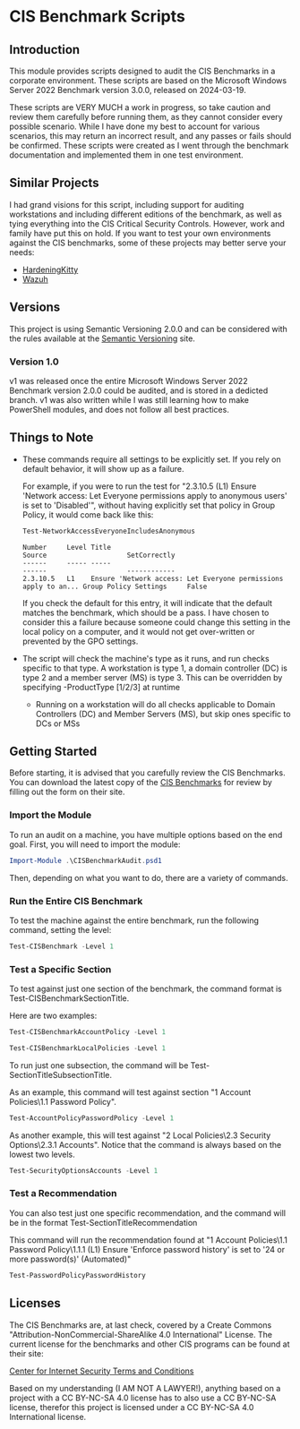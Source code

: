 # CIS Benchmark Scripts

## Introduction

This module provides scripts designed to audit the CIS Benchmarks in a corporate environment. These scripts are based on the Microsoft Windows Server 2022 Benchmark version 3.0.0, released on 2024-03-19.

These scripts are VERY MUCH a work in progress, so take caution and review them carefully before running them, as they cannot consider every possible scenario. While I have done my best to account for various scenarios, this may return an incorrect result, and any passes or fails should be confirmed. These scripts were created as I went through the benchmark documentation and implemented them in one test environment.

## Similar Projects

I had grand visions for this script, including support for auditing workstations and including different editions of the benchmark, as well as tying everything into the CIS Critical Security Controls. However, work and family have put this on hold. If you want to test your own environments against the CIS benchmarks, some of these projects may better serve your needs:

- [HardeningKitty](https://github.com/scipag/HardeningKitty)
- [Wazuh](https://wazuh.com/)

## Versions

This project is using Semantic Versioning 2.0.0 and can be considered with the rules available at the [Semantic Versioning](https://semver.org/) site.

### Version 1.0

v1 was released once the entire Microsoft Windows Server 2022 Benchmark version 2.0.0 could be audited, and is stored in a dedicted branch. v1 was also written while I was still learning how to make PowerShell modules, and does not follow all best practices.

## Things to Note

- These commands require all settings to be explicitly set. If you rely on default behavior, it will show up as a failure.

   For example, if you were to run the test for "2.3.10.5 (L1) Ensure 'Network access: Let Everyone permissions apply to anonymous users' is set to 'Disabled'", without having explicitly set that policy in Group Policy, it would come back like this:

   ```PowerShell
   Test-NetworkAccessEveryoneIncludesAnonymous
   ```

   ```text
   Number     Level Title                                                           Source                    SetCorrectly
   ------     ----- -----                                                           ------                    ------------
   2.3.10.5   L1    Ensure 'Network access: Let Everyone permissions apply to an... Group Policy Settings     False       
   ```

   If you check the default for this entry, it will indicate that the default matches the benchmark, which should be a pass. I have chosen to consider this a failure because someone could change this setting in the local policy on a computer, and it would not get over-written or prevented by the GPO settings.

- The script will check the machine's type as it runs, and run checks specific to that type. A workstation is type 1, a domain controller (DC) is type 2 and a member server (MS) is type 3. This can be overridden by specifying -ProductType [1/2/3] at runtime
  - Running on a workstation will do all checks applicable to Domain Controllers (DC) and Member Servers (MS), but skip ones specific to DCs or MSs

## Getting Started

Before starting, it is advised that you carefully review the CIS Benchmarks. You can download the latest copy of the [CIS Benchmarks](https://learn.cisecurity.org/benchmarks) for review by filling out the form on their site.

### Import the Module

To run an audit on a machine, you have multiple options based on the end goal. First, you will need to import the module:

```PowerShell
Import-Module .\CISBenchmarkAudit.psd1
```

Then, depending on what you want to do, there are a variety of commands.

### Run the Entire CIS Benchmark

To test the machine against the entire benchmark, run the following command, setting the level:

```PowerShell
Test-CISBenchmark -Level 1
```

### Test a Specific Section

To test against just one section of the benchmark, the command format is Test-CISBenchmarkSectionTitle.

Here are two examples:

```PowerShell
Test-CISBenchmarkAccountPolicy -Level 1
```

```PowerShell
Test-CISBenchmarkLocalPolicies -Level 1
```

To run just one subsection, the command will be Test-SectionTitleSubsectionTitle.

As an example, this command will test against section "1 Account Policies\1.1 Password Policy".

```PowerShell
Test-AccountPolicyPasswordPolicy -Level 1
```

As another example, this will test against "2 Local Policies\2.3 Security Options\2.3.1 Accounts". Notice that the command is always based on the lowest two levels.

```PowerShell
Test-SecurityOptionsAccounts -Level 1
```

### Test a Recommendation

You can also test just one specific recommendation, and the command will be in the format Test-SectionTitleRecommendation

This command will run the recommendation found at "1 Account Policies\1.1 Password Policy\1.1.1 (L1) Ensure 'Enforce password history' is set to '24 or more password(s)' (Automated)"

```PowerShell
Test-PasswordPolicyPasswordHistory
```

## Licenses

The CIS Benchmarks are, at last check, covered by a Create Commons "Attribution-NonCommercial-ShareAlike 4.0 International" License. The current license for the benchmarks and other CIS programs can be found at their site:

[Center for Internet Security Terms and Conditions](https://www.cisecurity.org/terms-and-conditions-table-of-contents)

Based on my understanding (I AM NOT A LAWYER!), anything based on a project with a CC BY-NC-SA 4.0 license has to also use a CC BY-NC-SA license, therefor this project is licensed under a CC BY-NC-SA 4.0 International license.
